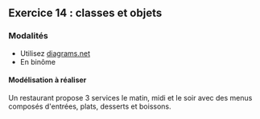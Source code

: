 ## Exercice 14 : classes et objets

### Modalités

- Utilisez [diagrams.net](https://www.diagrams.net/)
- En binôme


#### Modélisation à réaliser

Un restaurant propose 3 services le matin, midi et le soir avec des menus composés d'entrées, plats, desserts et boissons.
